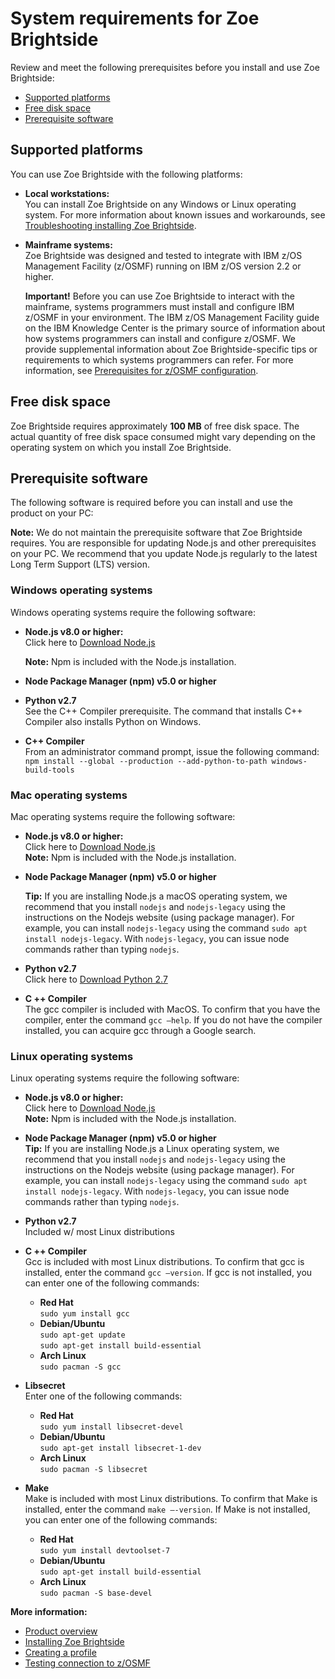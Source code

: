 # System requirements for Zoe Brightside
Review and meet the following prerequisites before you install and
use Zoe Brightside:

  - [Supported platforms](#supported-platforms)
  - [Free disk space](#free-disk-space)
  - [Prerequisite software](#prerequisite-software)

## Supported platforms

You can use Zoe Brightside with the following platforms:

  - **Local workstations:**    
  You can install Zoe Brightside on any Windows or Linux operating system. For more information about known
    issues and workarounds, see [Troubleshooting installing Zoe Brightside](cli-troubleshootinginstallingcli.nd).

  - **Mainframe systems:**   
    Zoe Brightside was designed and tested to integrate with IBM z/OS Management Facility (z/OSMF) running on IBM z/OS version 2.2 or higher.

    **Important\!** Before you can use Zoe Brightside to interact with the mainframe, systems programmers must install and configure IBM z/OSMF in your environment. The IBM z/OS Management Facility guide on the IBM Knowledge Center is the primary source of information about how systems programmers can install and configure z/OSMF. We provide supplemental information about Zoe Brightside-specific tips or requirements to which systems programmers can refer. For more
    information, see [Prerequisites for z/OSMF configuration](prezosmf.md).

## Free disk space

Zoe Brightside requires approximately **100 MB** of free disk space. The actual quantity of free disk space consumed might vary
depending on the operating system on which you install Zoe Brightside.

## Prerequisite software
The following software is required before you can install and use the product on your PC: 

**Note:** We do not maintain the prerequisite software that Zoe Brightside requires. You are responsible for updating Node.js and other prerequisites on your PC. We recommend that you update Node.js regularly to the latest Long Term Support (LTS) version.

### Windows operating systems
Windows operating systems require the following software:

- **Node.js v8.0 or higher:**   
  Click here to [Download Node.js](https://nodejs.org/en/download/)       
  
  **Note:** Npm is included with the Node.js installation.

- **Node Package Manager (npm) v5.0 or higher**

- **Python v2.7**   
  See the C++ Compiler prerequisite. The command that installs C++ Compiler also installs Python on Windows.

- **C++ Compiler**  
  From an administrator command prompt, issue the following command:  
  ``npm install --global --production --add-python-to-path windows-build-tools``

### Mac operating systems
 Mac operating systems require the following software:

- **Node.js v8.0 or higher:**   
  Click here to [Download Node.js](https://nodejs.org/en/download/)   
  **Note:** Npm is included with the Node.js installation.

- **Node Package Manager (npm) v5.0 or higher**   
  
  **Tip:** If you are installing Node.js a macOS operating system, we recommend that you install `nodejs` and `nodejs-legacy` using the instructions on the Nodejs website (using package manager). For example, you can install `nodejs-legacy` using the command `sudo apt install nodejs-legacy`. With `nodejs-legacy`, you can issue node commands rather than typing `nodejs`.

- **Python v2.7**  
  Click here to [Download Python 2.7](https://www.python.org/download/releases/2.7/)

- **C ++ Compiler**  
  The gcc compiler is included with MacOS. To confirm that you have the compiler, enter the command `gcc –help`. If you do not have the compiler installed, you can acquire gcc through a Google search.

### Linux operating systems
Linux  operating systems require the following software:

- **Node.js v8.0 or higher:**   
  Click here to [Download Node.js](https://nodejs.org/en/download/)   
  **Note:** Npm is included with the Node.js installation.

- **Node Package Manager (npm) v5.0 or higher**   
  **Tip:** If you are installing Node.js a Linux operating system, we recommend that you install `nodejs` and `nodejs-legacy` using the instructions on the Nodejs website (using package manager). For example, you can install `nodejs-legacy` using the command `sudo apt install nodejs-legacy`. With `nodejs-legacy`, you can issue node commands rather than typing `nodejs`.

- **Python v2.7**  
  Included w/ most Linux distributions

- **C ++ Compiler**  
  Gcc is included with most Linux distributions. To confirm that gcc is installed, enter the command `gcc –version`. If gcc is not installed, you can enter one of the following commands:

  - **Red Hat**  
    `sudo yum install gcc`
  - **Debian/Ubuntu**  
    `sudo apt-get update`  
    `sudo apt-get install build-essential`
  - **Arch Linux**  
    `sudo pacman -S gcc`

- **Libsecret**  
  Enter one of the following commands:
  - **Red Hat**  
    `sudo yum install libsecret-devel`
  - **Debian/Ubuntu**  
    `sudo apt-get install libsecret-1-dev`
  - **Arch Linux**  
    `sudo pacman -S libsecret`

- **Make**  
  Make is included with most Linux distributions. To confirm that Make is installed, enter the command `make –-version`. If Make is not installed, you can enter one of the following commands:

  - **Red Hat**  
    `sudo yum install devtoolset-7`
  - **Debian/Ubuntu**  
    `sudo apt-get install build-essential`
  - **Arch Linux**  
    `sudo pacman -S base-devel`

**More information:**

  - [Product overview](cli-releasenotes.md)
  - [Installing Zoe Brightside](cli-installcli.md)
  - [Creating a profile](cli-createaprofile.md)
  - [Testing connection to z/OSMF](cli-validateInstallation.md)
